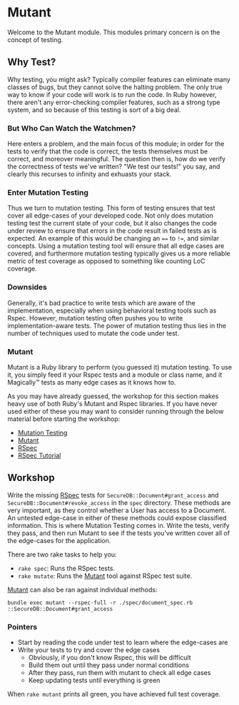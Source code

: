 Mutant
=====
Welcome to the Mutant module. This modules primary concern is on the concept of testing.

## Why Test?
Why testing, you might ask? Typically compiler features can eliminate many classes of bugs, but they cannot solve the halting problem. The only true way to know if your code will work is to run the code. In Ruby however, there aren't any error-checking compiler features, such as a strong type system, and so because of this testing is sort of a big deal.

### But Who Can Watch the Watchmen?
Here enters a problem, and the main focus of this module; in order for the tests to verify that the code is correct, the tests themselves must be correct, and moreover meaningful. The question then is, how do we verify the correctness of tests we've written? "We test our tests!" you say, and clearly this recurses to infinity and exhuasts your stack.

### Enter Mutation Testing
Thus we turn to mutation testing. This form of testing ensures that test cover all edge-cases of your developed code. Not only does mutation testing test the current state of your code, but it also changes the code under review to ensure that errors in the code result in failed tests as is expected. An example of this would be changing an `==` to `!=`, and similar concepts.  Using a mutation testing tool will ensure that all edge cases are covered, and furthermore mutation testing typically gives us a more reliable metric of test coverage as opposed to something like counting LoC coverage.

### Downsides
Generally, it's bad practice to write tests which are aware of the implementation, especially when using behavioral testing tools such as Rspec.  However, mutation testing often pushes you to write implementation-aware tests. The power of mutation testing thus lies in the number of techniques used to mutate the code under test.

### Mutant
Mutant is a Ruby library to perform (you guessed it) mutation testing. To use it, you simply feed it your Rspec tests and a module or class name, and it  Magically&trade; tests as many edge cases as it knows how to.

As you may have already guessed, the workshop for this section makes heavy use of both Ruby's Mutant and Rspec libraries.  If you have never used either of these you may want to consider running through the below material before starting the workshop:

* [Mutation Testing](http://en.wikipedia.org/wiki/Mutation_testing)
* [Mutant](https://github.com/mbj/mutant#readme)
* [RSpec](http://rspec.info/)
* [RSpec Tutorial](http://blog.davidchelimsky.net/blog/2007/05/14/an-introduction-to-rspec-part-i/)

## Workshop
Write the missing [RSpec](http://rspec.info/) tests for `SecureDB::Document#grant_access` and `SecureDB::Document#revoke_access`  in the `spec` directory. These methods are very important, as they control  whether a User has access to a Document. An untested edge-case in either of  these methods could expose classified information. This is where Mutation  Testing comes in. Write the tests, verify they pass, and then run Mutant to see if the tests you've written cover all of the edge-cases for the application.

There are two rake tasks to help you:

* `rake spec`: Runs the RSpec tests.
* `rake mutate`: Runs the [Mutant](https://github.com/mbj/mutant#readme) tool against RSpec test suite.

[Mutant](https://github.com/mbj/mutant#readme) can also be ran against individual methods:

    bundle exec mutant --rspec-full -r ./spec/document_spec.rb ::SecureDB::Document#grant_access

### Pointers
* Start by reading the code under test to learn where the edge-cases are
* Write your tests to try and cover the edge cases
  - Obviously, if you don't know Rspec, this will be difficult
  - Build them out until they pass under normal conditions
  - After they pass, run them with mutant to check all edge cases
  - Keep updating tests until everything is green

When `rake mutant` prints all green, you have achieved full test coverage.